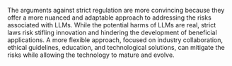 The arguments against strict regulation are more convincing because they offer a more nuanced and adaptable approach to addressing the risks associated with LLMs. While the potential harms of LLMs are real, strict laws risk stifling innovation and hindering the development of beneficial applications. A more flexible approach, focused on industry collaboration, ethical guidelines, education, and technological solutions, can mitigate the risks while allowing the technology to mature and evolve.